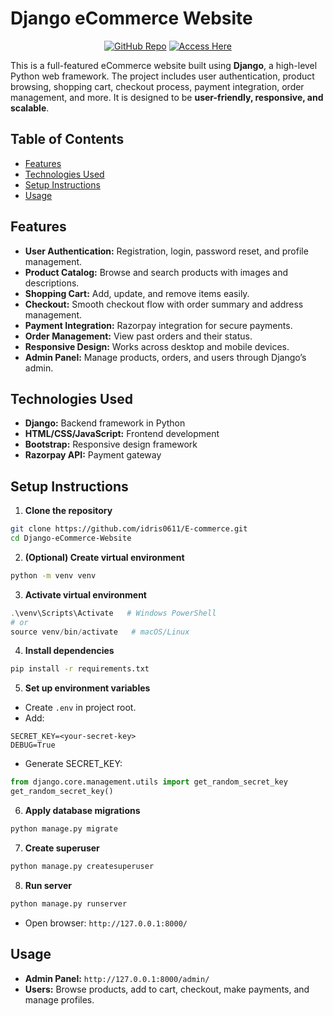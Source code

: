 # Django eCommerce Website

<div align="center">

[![GitHub Repo](https://img.shields.io/badge/GitHub-MyRepo-blue?style=plastic&logo=github)](https://github.com/idris0611/E-commerce)
[![Access Here](https://img.shields.io/badge/Access-Here-brightgreen?style=plastic)](http://127.0.0.1:8000/)

</div>

This is a full-featured eCommerce website built using **Django**, a high-level Python web framework. The project includes user authentication, product browsing, shopping cart, checkout process, payment integration, order management, and more. It is designed to be **user-friendly, responsive, and scalable**.

## Table of Contents

- [Features](#features)
- [Technologies Used](#technologies-used)
- [Setup Instructions](#setup-instructions)
- [Usage](#usage)


## Features

- **User Authentication:** Registration, login, password reset, and profile management.
- **Product Catalog:** Browse and search products with images and descriptions.
- **Shopping Cart:** Add, update, and remove items easily.
- **Checkout:** Smooth checkout flow with order summary and address management.
- **Payment Integration:** Razorpay integration for secure payments.
- **Order Management:** View past orders and their status.
- **Responsive Design:** Works across desktop and mobile devices.
- **Admin Panel:** Manage products, orders, and users through Django’s admin.

## Technologies Used

- **Django:** Backend framework in Python
- **HTML/CSS/JavaScript:** Frontend development
- **Bootstrap:** Responsive design framework
- **Razorpay API:** Payment gateway

## Setup Instructions

1. **Clone the repository**
```bash
git clone https://github.com/idris0611/E-commerce.git
cd Django-eCommerce-Website
```

2. **(Optional) Create virtual environment**
```bash
python -m venv venv
```

3. **Activate virtual environment**
```powershell
.\venv\Scripts\Activate   # Windows PowerShell
# or
source venv/bin/activate   # macOS/Linux
```

4. **Install dependencies**
```bash
pip install -r requirements.txt
```

5. **Set up environment variables**
- Create `.env` in project root.
- Add:
```
SECRET_KEY=<your-secret-key>
DEBUG=True
```
- Generate SECRET_KEY:
```python
from django.core.management.utils import get_random_secret_key
get_random_secret_key()
```

6. **Apply database migrations**
```bash
python manage.py migrate
```

7. **Create superuser**
```bash
python manage.py createsuperuser
```

8. **Run server**
```bash
python manage.py runserver
```
- Open browser: `http://127.0.0.1:8000/`

## Usage

- **Admin Panel:** `http://127.0.0.1:8000/admin/`
- **Users:** Browse products, add to cart, checkout, make payments, and manage profiles.
